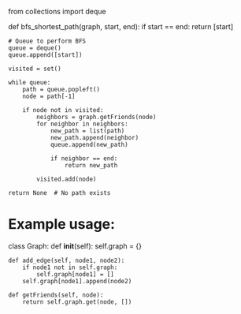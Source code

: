 from collections import deque

def bfs_shortest_path(graph, start, end):
    if start == end:
        return [start]

    # Queue to perform BFS
    queue = deque()
    queue.append([start])

    visited = set()

    while queue:
        path = queue.popleft()
        node = path[-1]

        if node not in visited:
            neighbors = graph.getFriends(node)
            for neighbor in neighbors:
                new_path = list(path)
                new_path.append(neighbor)
                queue.append(new_path)

                if neighbor == end:
                    return new_path

            visited.add(node)

    return None  # No path exists

# Example usage:
class Graph:
    def __init__(self):
        self.graph = {}

    def add_edge(self, node1, node2):
        if node1 not in self.graph:
            self.graph[node1] = []
        self.graph[node1].append(node2)

    def getFriends(self, node):
        return self.graph.get(node, [])
